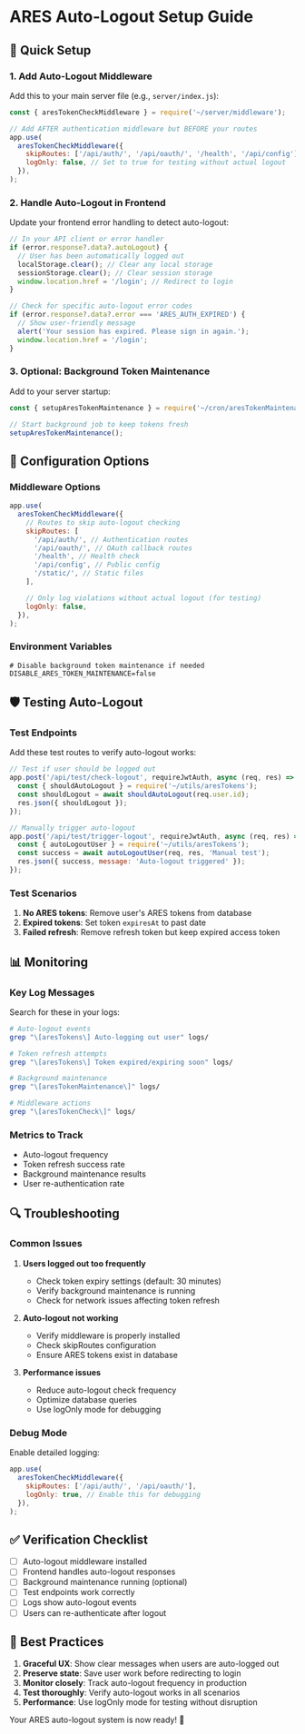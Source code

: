 # ARES Auto-Logout Setup Guide

## 🚀 Quick Setup

### 1. Add Auto-Logout Middleware

Add this to your main server file (e.g., `server/index.js`):

```javascript
const { aresTokenCheckMiddleware } = require('~/server/middleware');

// Add AFTER authentication middleware but BEFORE your routes
app.use(
  aresTokenCheckMiddleware({
    skipRoutes: ['/api/auth/', '/api/oauth/', '/health', '/api/config'],
    logOnly: false, // Set to true for testing without actual logout
  }),
);
```

### 2. Handle Auto-Logout in Frontend

Update your frontend error handling to detect auto-logout:

```javascript
// In your API client or error handler
if (error.response?.data?.autoLogout) {
  // User has been automatically logged out
  localStorage.clear(); // Clear any local storage
  sessionStorage.clear(); // Clear session storage
  window.location.href = '/login'; // Redirect to login
}

// Check for specific auto-logout error codes
if (error.response?.data?.error === 'ARES_AUTH_EXPIRED') {
  // Show user-friendly message
  alert('Your session has expired. Please sign in again.');
  window.location.href = '/login';
}
```

### 3. Optional: Background Token Maintenance

Add to your server startup:

```javascript
const { setupAresTokenMaintenance } = require('~/cron/aresTokenMaintenance');

// Start background job to keep tokens fresh
setupAresTokenMaintenance();
```

## 🔧 Configuration Options

### Middleware Options

```javascript
app.use(
  aresTokenCheckMiddleware({
    // Routes to skip auto-logout checking
    skipRoutes: [
      '/api/auth/', // Authentication routes
      '/api/oauth/', // OAuth callback routes
      '/health', // Health check
      '/api/config', // Public config
      '/static/', // Static files
    ],

    // Only log violations without actual logout (for testing)
    logOnly: false,
  }),
);
```

### Environment Variables

```env
# Disable background token maintenance if needed
DISABLE_ARES_TOKEN_MAINTENANCE=false
```

## 🛡️ Testing Auto-Logout

### Test Endpoints

Add these test routes to verify auto-logout works:

```javascript
// Test if user should be logged out
app.post('/api/test/check-logout', requireJwtAuth, async (req, res) => {
  const { shouldAutoLogout } = require('~/utils/aresTokens');
  const shouldLogout = await shouldAutoLogout(req.user.id);
  res.json({ shouldLogout });
});

// Manually trigger auto-logout
app.post('/api/test/trigger-logout', requireJwtAuth, async (req, res) => {
  const { autoLogoutUser } = require('~/utils/aresTokens');
  const success = await autoLogoutUser(req, res, 'Manual test');
  res.json({ success, message: 'Auto-logout triggered' });
});
```

### Test Scenarios

1. **No ARES tokens**: Remove user's ARES tokens from database
2. **Expired tokens**: Set token `expiresAt` to past date
3. **Failed refresh**: Remove refresh token but keep expired access token

## 📊 Monitoring

### Key Log Messages

Search for these in your logs:

```bash
# Auto-logout events
grep "\[aresTokens\] Auto-logging out user" logs/

# Token refresh attempts
grep "\[aresTokens\] Token expired/expiring soon" logs/

# Background maintenance
grep "\[aresTokenMaintenance\]" logs/

# Middleware actions
grep "\[aresTokenCheck\]" logs/
```

### Metrics to Track

- Auto-logout frequency
- Token refresh success rate
- Background maintenance results
- User re-authentication rate

## 🔍 Troubleshooting

### Common Issues

1. **Users logged out too frequently**

   - Check token expiry settings (default: 30 minutes)
   - Verify background maintenance is running
   - Check for network issues affecting token refresh

2. **Auto-logout not working**

   - Verify middleware is properly installed
   - Check skipRoutes configuration
   - Ensure ARES tokens exist in database

3. **Performance issues**
   - Reduce auto-logout check frequency
   - Optimize database queries
   - Use logOnly mode for debugging

### Debug Mode

Enable detailed logging:

```javascript
app.use(
  aresTokenCheckMiddleware({
    skipRoutes: ['/api/auth/', '/api/oauth/'],
    logOnly: true, // Enable this for debugging
  }),
);
```

## ✅ Verification Checklist

- [ ] Auto-logout middleware installed
- [ ] Frontend handles auto-logout responses
- [ ] Background maintenance running (optional)
- [ ] Test endpoints work correctly
- [ ] Logs show auto-logout events
- [ ] Users can re-authenticate after logout

## 🎯 Best Practices

1. **Graceful UX**: Show clear messages when users are auto-logged out
2. **Preserve state**: Save user work before redirecting to login
3. **Monitor closely**: Track auto-logout frequency in production
4. **Test thoroughly**: Verify auto-logout works in all scenarios
5. **Performance**: Use logOnly mode for testing without disruption

Your ARES auto-logout system is now ready! 🎉
